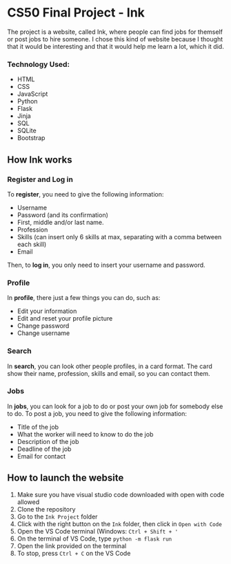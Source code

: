 # CS50 Final Project - Ink

The project is a website, called Ink, where people can find jobs for themself or post jobs to hire someone. I chose this kind of website because I thought that it would be interesting and that it would help me learn a lot, which it did.

### Technology Used: 

- HTML
- CSS
- JavaScript
- Python
- Flask
- Jinja
- SQL
- SQLite
- Bootstrap

## How Ink works

### Register and Log in

To **register**, you need to give the following information:

- Username
- Password (and its confirmation)
- First, middle and/or last name.
- Profession
- Skills (can insert only 6 skills at max, separating with a comma between each skill)
- Email

Then, to **log in**, you only need to insert your username and password.

### Profile

In **profile**, there just a few things you can do, such as:

- Edit your information
- Edit and reset your profile picture
- Change password
- Change username

### Search

In **search**, you can look other people profiles, in a card format. The card show their name, profession, skills and email, so you can contact them.

### Jobs

In **jobs**, you can look for a job to do or post your own job for somebody else to do. To post a job, you need to give the following information:

- Title of the job
- What the worker will need to know to do the job
- Description of the job
- Deadline of the job
- Email for contact

## How to launch the website

1. Make sure you have visual studio code downloaded with open with code allowed
2. Clone the repository
3. Go to the `Ink Project` folder
4. Click with the right button on the `Ink` folder, then click in `Open with Code`
5. Open the VS Code terminal (Windows: `Ctrl + Shift + '`
6. On the terminal of VS Code, type `python -m flask run`
7. Open the link provided on the terminal
8. To stop, press `Ctrl + C` on the VS Code
